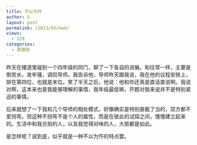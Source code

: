 ```yaml
---
title: 不以为忤
author: S
layout: post
permalink: /2013/03/mad/
views:
  - 129
categories:
  - 真理部
---
```

昨天在楼道里碰到一个四年级的同门，聊了一下各自的进展。和往常一样，主要是倒苦水，发牢骚，调侃导师。我告诉他，导师昨天跟我说，我在他的议程安排上，排在第四位，也就是末位。笑了半天之后，他说：他和你还真是直话直说啊。我说对啊，这本来也是我能够理解的事情，我年级最低嘛，开题对我来说并不是特别紧迫的事情。

后来就想了一下我和几个导师的相处模式，好像确实是特别直截了当的，双方都不爱拐弯。但这种不拐弯不是个人的属性，而是在彼此的试探之间，慢慢建立起来的。生活中和我合拍的人，以及我觉得对味的人，大抵都是如此。

是怎样呢？说到底，似乎就是一种不以为忤的特点罢。
